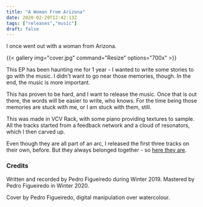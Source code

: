 ```yaml
---
title: "A Woman From Arizona"
date: 2020-02-29T12:42:13Z
tags: ["releases","music"]
draft: false
---
```


I once went out with a woman from Arizona.
<!--more-->
{{< gallery
img="cover.jpg"
command="Resize"
options="700x" >}}


This EP has been haunting me for 1 year - I wanted to write some stories
to go with the music. I didn't want to go near those memories, though.
In the end, the music is more important.

This has proven to be hard, and I want to release the music.
Once that is out there, the words will be easier to write, who knows.
For the time being those memories are stuck with me, or I am stuck
with them, still.

This was made in VCV Rack, with some piano providing textures to sample.
All the tracks started from a feedback network and a cloud of resonators,
which I then carved up.

Even though they are all part of an arc, I released the first three tracks
on their own, before. But they always belonged together - so [here they are][a-woman-from-arizona].

[a-woman-from-arizona]: https://straywool.bandcamp.com/album/a-woman-from-arizona

### Credits

Written and recorded by Pedro Figueiredo during Winter 2019.
Mastered by Pedro Figueiredo in Winter 2020.

Cover by Pedro Figueiredo, digital manipulation over watercolour.
